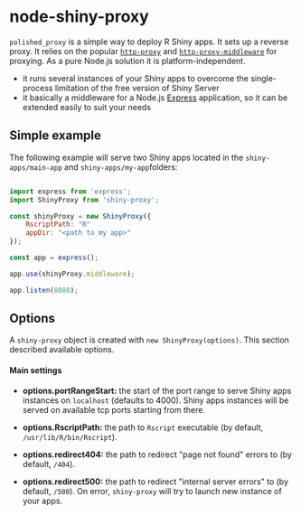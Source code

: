 # node-shiny-proxy

`polished_proxy` is a simple way to deploy R Shiny apps. It sets up a reverse proxy. It relies on the popular [`http-proxy`](https://github.com/http-party/node-http-proxy) and [`http-proxy-middleware`](https://github.com/chimurai/http-proxy-middleware) for proxying. As a pure Node.js solution it is platform-independent.

* it runs several instances of your Shiny apps to overcome the single-process limitation of the free version of Shiny Server
* it basically a middleware for a Node.js [Express](https://expressjs.com) application, so it can be extended easily to suit your needs

## Simple example

The following example will serve two Shiny apps located in the `shiny-apps/main-app` and `shiny-apps/my-app`folders:

``` javascript

import express from 'express';
import ShinyProxy from 'shiny-proxy';

const shinyProxy = new ShinyProxy({
    RscriptPath: "R"
    appDir: "<path to my app>"
});

const app = express();

app.use(shinyProxy.middleware);

app.listen(8080);

```

## Options

A `shiny-proxy` object is created with `new ShinyProxy(options)`. This section described available options.

#### Main settings

* **options.portRangeStart:** the start of the port range to serve Shiny apps instances on `localhost` (defaults to 4000). Shiny apps instances will be served on available tcp ports starting from there.

* **options.RscriptPath:** the path to `Rscript` executable (by default, `/usr/lib/R/bin/Rscript`).

* **options.redirect404:** the path to redirect "page not found" errors to (by default, `/404`).

* **options.redirect500:** the path to redirect "internal server errors" to (by default, `/500`). On error, `shiny-proxy` will try to launch new instance of your apps.
